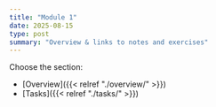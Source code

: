 ```yaml
---
title: "Module 1"
date: 2025-08-15
type: post 
summary: "Overview & links to notes and exercises"
---
```

Choose the section:
- [Overview]({{< relref "./overview/" >}})
- [Tasks]({{< relref "./tasks/" >}})
